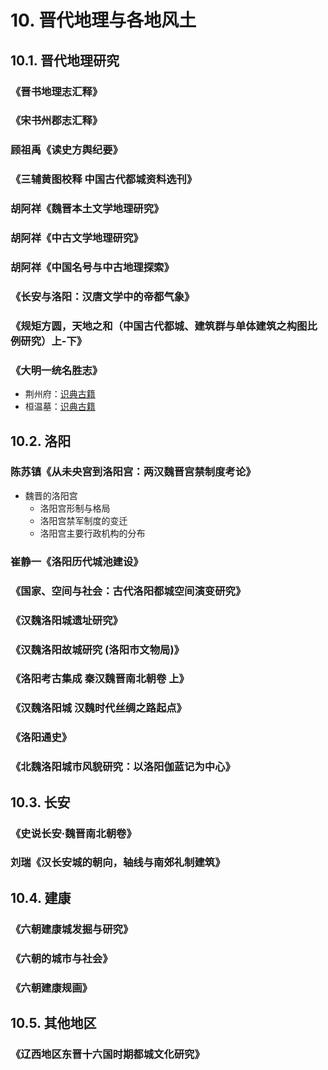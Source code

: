 # 10. 晋代地理与各地风土

## 10.1. 晋代地理研究
### 《晋书地理志汇释》
### 《宋书州郡志汇释》
### 顾祖禹《读史方舆纪要》
### 《三辅黄图校释 中国古代都城资料选刊》
### 胡阿祥《魏晋本土文学地理研究》
### 胡阿祥《中古文学地理研究》
### 胡阿祥《中国名号与中古地理探索》
### 《长安与洛阳：汉唐文学中的帝都气象》
### 《规矩方圆，天地之和（中国古代都城、建筑群与单体建筑之构图比例研究）上-下》

### 《大明一统名胜志》
- 荆州府：[识典古籍](https://www.shidianguji.com/book/HY0113/chapter/1kbmj6zp78mq2?version=25)
- 桓温墓：[识典古籍](https://www.shidianguji.com/mid-page/7414606558694260763)

## 10.2. 洛阳
### 陈苏镇《从未央宫到洛阳宫：两汉魏晋宫禁制度考论》
- 魏晋的洛阳宫
  - 洛阳宫形制与格局
  - 洛阳宫禁军制度的变迁
  - 洛阳宫主要行政机构的分布

### 崔静一《洛阳历代城池建设》
### 《国家、空间与社会：古代洛阳都城空间演变研究》
### 《汉魏洛阳城遗址研究》
### 《汉魏洛阳故城研究 (洛阳市文物局)》
### 《洛阳考古集成 秦汉魏晋南北朝卷 上》
### 《汉魏洛阳城 汉魏时代丝绸之路起点》
### 《洛阳通史》
### 《北魏洛阳城市风貌研究：以洛阳伽蓝记为中心》

## 10.3. 长安
### 《史说长安·魏晋南北朝卷》

### 刘瑞《汉长安城的朝向，轴线与南郊礼制建筑》

## 10.4. 建康
### 《六朝建康城发掘与研究》
### 《六朝的城市与社会》
### 《六朝建康规画》

## 10.5. 其他地区
### 《辽西地区东晋十六国时期都城文化研究》

